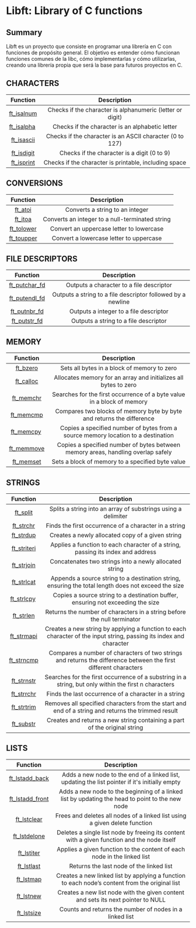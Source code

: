 # Libft: Library of C functions

## Summary
Libft es un proyecto que consiste en programar una librería en C con funciones de propósito general.
El objetivo es entender cómo funcionan funciones comunes de la libc, cómo implementarlas y cómo utilizarlas, creando una librería propia que será la base para futuros proyectos en C.

## CHARACTERS
|                                      Function                                         |                        Description                        |
| :-----------------------------------------------------------------------------------: | :-------------------------------------------------------: |
| [ft_isalnum](https://github.com/ines-sainz/Libft/blob/master/characters/ft_isalnum.c) | Checks if the character is alphanumeric (letter or digit) |
| [ft_isalpha](https://github.com/ines-sainz/Libft/blob/master/characters/ft_isalpha.c) | Checks if the character is an alphabetic letter           |
| [ft_isascii](https://github.com/ines-sainz/Libft/blob/master/characters/ft_isascii.c) | Checks if the character is an ASCII character (0 to 127)  |
| [ft_isdigit](https://github.com/ines-sainz/Libft/blob/master/characters/ft_isdigit.c) | Checks if the character is a digit (0 to 9)               |
| [ft_isprint](https://github.com/ines-sainz/Libft/blob/master/characters/ft_isprint.c) | Checks if the character is printable, including space     |

## CONVERSIONS
|                                        Function                                        |                  Description                    |
| :------------------------------------------------------------------------------------: | :---------------------------------------------: |
| [ft_atoi](https://github.com/ines-sainz/Libft/blob/master/conversions/ft_atoi.c)       | Converts a string to an integer                 |
| [ft_itoa](https://github.com/ines-sainz/Libft/blob/master/conversions/ft_itoa.c)       | Converts an integer to a null-terminated string |
| [ft_tolower](https://github.com/ines-sainz/Libft/blob/master/conversions/ft_tolower.c) | Convert an uppercase letter to lowercase        |
| [ft_toupper](https://github.com/ines-sainz/Libft/blob/master/conversions/ft_toupper.c) | Convert a lowercase letter to uppercase         |

## FILE DESCRIPTORS
|                                                 Function                                          |                         Description                         |
| :-----------------------------------------------------------------------------------------------: | :---------------------------------------------------------: |
| [ft_putchar_fd](https://github.com/ines-sainz/Libft/blob/master/file_descriptors/ft_putchar_fd.c) | Outputs a character to a file descriptor                    |
| [ft_putendl_fd](https://github.com/ines-sainz/Libft/blob/master/file_descriptors/ft_putendl_fd.c) | Outputs a string to a file descriptor followed by a newline |
| [ft_putnbr_fd](https://github.com/ines-sainz/Libft/blob/master/file_descriptors/ft_putnbr_fd.c)   | Outputs a integer to a file descriptor                      |
| [ft_putstr_fd](https://github.com/ines-sainz/Libft/blob/master/file_descriptors/ft_putstr_fd.c)   | Outputs a string to a file descriptor                       |

## MEMORY
|                                         Function                                  |                                    Description                                    |
| :-------------------------------------------------------------------------------: | :-------------------------------------------------------------------------------: |
| [ft_bzero](https://github.com/ines-sainz/Libft/blob/master/memory/ft_bzero.c)     | Sets all bytes in a block of memory to zero                                       |
| [ft_calloc](https://github.com/ines-sainz/Libft/blob/master/memory/ft_calloc.c)   | Allocates memory for an array and initializes all bytes to zero                   |
| [ft_memchr](https://github.com/ines-sainz/Libft/blob/master/memory/ft_memchr.c)   | Searches for the first occurrence of a byte value in a block of memory            |
| [ft_memcmp](https://github.com/ines-sainz/Libft/blob/master/memory/ft_memcmp.c)   | Compares two blocks of memory byte by byte and returns the difference             |
| [ft_memcpy](https://github.com/ines-sainz/Libft/blob/master/memory/ft_memcpy.c)   | Copies a specified number of bytes from a source memory location to a destination |
| [ft_memmove](https://github.com/ines-sainz/Libft/blob/master/memory/ft_memmove.c) | Copies a specified number of bytes between memory areas, handling overlap safely  |
| [ft_memset](https://github.com/ines-sainz/Libft/blob/master/memory/ft_memset.c)   | Sets a block of memory to a specified byte value                                  |

## STRINGS
|                                        Function                                      |                                                    Description                                                     |
| :----------------------------------------------------------------------------------: | :----------------------------------------------------------------------------------------------------------------: |
| [ft_split](https://github.com/ines-sainz/Libft/blob/master/strings/ft_split.c)       | Splits a string into an array of substrings using a delimiter                                                      |
| [ft_strchr](https://github.com/ines-sainz/Libft/blob/master/strings/ft_strchr.c)     | Finds the first occurrence of a character in a string                                                              |
| [ft_strdup](https://github.com/ines-sainz/Libft/blob/master/strings/ft_strdup.c)     | Creates a newly allocated copy of a given string                                                                   |
| [ft_striteri](https://github.com/ines-sainz/Libft/blob/master/strings/ft_striteri.c) | Applies a function to each character of a string, passing its index and address                                    |
| [ft_strjoin](https://github.com/ines-sainz/Libft/blob/master/strings/ft_strjoin.c)   | Concatenates two strings into a newly allocated string                                                             |
| [ft_strlcat](https://github.com/ines-sainz/Libft/blob/master/strings/ft_strlcat.c)   | Appends a source string to a destination string, ensuring the total length does not exceed the size                |
| [ft_strlcpy](https://github.com/ines-sainz/Libft/blob/master/strings/ft_strlcpy.c)   | Copies a source string to a destination buffer, ensuring not exceeding the size                                    |
| [ft_strlen](https://github.com/ines-sainz/Libft/blob/master/strings/ft_strlen.c)     | Returns the number of characters in a string before the null terminator                                            |
| [ft_strmapi](https://github.com/ines-sainz/Libft/blob/master/strings/ft_strmapi.c)   | Creates a new string by applying a function to each character of the input string, passing its index and character |
| [ft_strncmp](https://github.com/ines-sainz/Libft/blob/master/strings/ft_strncmp.c)   | Compares a number of characters of two strings and returns the difference between the first different characters   |
| [ft_strnstr](https://github.com/ines-sainz/Libft/blob/master/strings/ft_strnstr.c)   | Searches for the first occurrence of a substring in a string, but only within the first n characters               |
| [ft_strrchr](https://github.com/ines-sainz/Libft/blob/master/strings/ft_strrchr.c)   | Finds the last occurrence of a character in a string                                                               |
| [ft_strtrim](https://github.com/ines-sainz/Libft/blob/master/strings/ft_strtrim.c)   | Removes all specified characters from the start and end of a string and returns the trimmed result                 |
| [ft_substr](https://github.com/ines-sainz/Libft/blob/master/strings/ft_substr.c)     | Creates and returns a new string containing a part of the original string                                          |

## LISTS
|                                              Function                                            |                                             Description                                         |
| :----------------------------------------------------------------------------------------------: | :---------------------------------------------------------------------------------------------: |
| [ft_lstadd_back](https://github.com/ines-sainz/Libft/blob/master/lists/ft_lstadd_back_bonus.c)   | Adds a new node to the end of a linked list, updating the list pointer if it's initially empty  |
| [ft_lstadd_front](https://github.com/ines-sainz/Libft/blob/master/lists/ft_lstadd_front_bonus.c) | Adds a new node to the beginning of a linked list by updating the head to point to the new node |
| [ft_lstclear](https://github.com/ines-sainz/Libft/blob/master/lists/ft_lstclear_bonus.c)         | Frees and deletes all nodes of a linked list using a given delete function                      |
| [ft_lstdelone](https://github.com/ines-sainz/Libft/blob/master/lists/ft_lstdelone_bonus.c)       | Deletes a single list node by freeing its content with a given function and the node itself     |
| [ft_lstiter](https://github.com/ines-sainz/Libft/blob/master/lists/ft_lstiter_bonus.c)           | Applies a given function to the content of each node in the linked list                         |
| [ft_lstlast](https://github.com/ines-sainz/Libft/blob/master/lists/ft_lstlast_bonus.c)           | Returns the last node of the linked list                                                        |
| [ft_lstmap](https://github.com/ines-sainz/Libft/blob/master/lists/ft_lstmap_bonus.c)             | Creates a new linked list by applying a function to each node’s content from the original list  |
| [ft_lstnew](https://github.com/ines-sainz/Libft/blob/master/lists/ft_lstnew_bonus.c)             | Creates a new list node with the given content and sets its next pointer to NULL                |
| [ft_lstsize](https://github.com/ines-sainz/Libft/blob/master/lists/ft_lstsize_bonus.c)           | Counts and returns the number of nodes in a linked list                                         |
